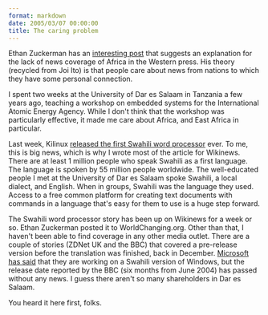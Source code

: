 ```yaml
---
format: markdown
date: 2005/03/07 00:00:00
title: The caring problem
---
```

Ethan Zuckerman has an <a href="http://blogs.law.harvard.edu/ethan/2005/03/07#a798">interesting post</a> that suggests   an explanation for the lack of news coverage of Africa in the Western press. His theory (recycled from Joi Ito) is that people care about news from nations to which they have some personal connection.

I spent two weeks at the University of Dar es Salaam in Tanzania a few years ago, teaching a workshop on embedded systems for the International Atomic Energy Agency.  While I don't think that the workshop was particularly effective, it made me care about Africa, and East Africa in particular.

Last week, Kilinux <a href="http://en.wikinews.org/wiki/First_Swahili_office_suite_released_in_Dar_es_Salaam%2C_Tanzania">released the first Swahili word processor</a> ever. To me, this is big news, which is why I wrote most of the article for Wikinews. There are at least 1 million people who speak Swahili as a first language. The language is spoken by 55 million people worldwide. The well-educated people I met at the University of Dar es Salaam spoke Swahili, a local dialect, and English. When in groups, Swahili was the language they used. Access to a free common platform for creating text documents with commands in a language that's easy for them to use is a huge step forward.

The Swahili word processor story has been up on Wikinews for a week or so. Ethan Zuckerman posted it to WorldChanging.org. Other than that, I haven't been able to find coverage in any other media outlet. There are a couple of stories (ZDNet UK and the BBC) that covered a pre-release version before the translation was finished, back in December. <a href="http://news.bbc.co.uk/1/hi/world/africa/3816717.stm">Microsoft has said</a> that they are working on a Swahili version of Windows, but the release date reported by the BBC (six months from June 2004) has passed without any news. I guess there aren't so many shareholders in Dar es Salaam.

You heard it here first, folks.
